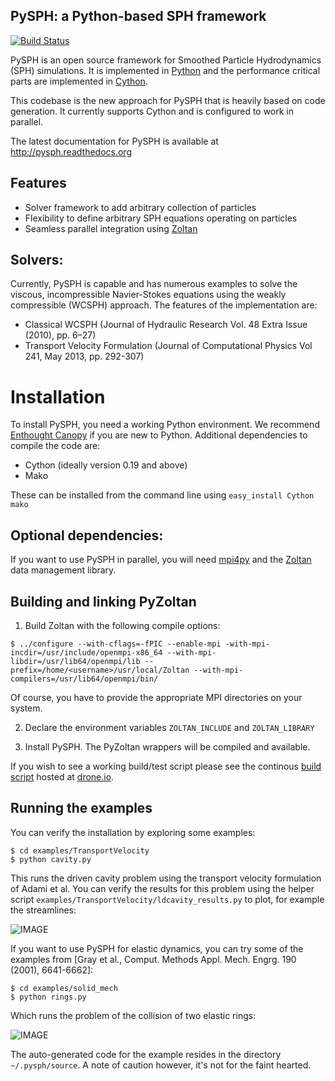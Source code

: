PySPH: a Python-based SPH framework
-------------------------------------


[![Build Status](https://drone.io/bitbucket.org/pysph/pysph/status.png)](https://drone.io/bitbucket.org/pysph/pysph/latest)


PySPH is an open source framework for Smoothed Particle Hydrodynamics
(SPH) simulations.   It is implemented in
[Python](http://www.python.org) and the performance
critical parts are implemented in [Cython](http://www.cython.org).

This codebase is the new approach for PySPH that is heavily based on
code generation. It currently supports Cython and is configured to
work in parallel.

The latest documentation for PySPH is available at http://pysph.readthedocs.org

Features
---------

  - Solver framework to add arbitrary collection of particles
  - Flexibility to define arbitrary SPH equations operating on particles
  - Seamless parallel integration using [Zoltan](http://www.cs.sandia.gov/zoltan/)

Solvers:
---------

Currently, PySPH is capable and has numerous examples to solve the
viscous, incompressible Navier-Stokes equations using the weakly
compressible (WCSPH) approach. The features of the implementation are:

  - Classical WCSPH (Journal of Hydraulic Research Vol. 48 Extra Issue (2010), pp. 6–27)
  - Transport Velocity Formulation (Journal of Computational Physics Vol 241, May 2013, pp. 292-307)

Installation
=============

To install PySPH, you need a working Python environment. We recommend
[Enthought Canopy](https://www.enthought.com/products/canopy/) if you
are new to Python. Additional dependencies to compile the code are:

  - Cython (ideally version 0.19 and above)
  - Mako

These can be installed from the command line using `easy_install Cython mako`

Optional dependencies:
-----------------------

If you want to use PySPH in parallel, you will need
[mpi4py](http://mpi4py.scipy.org/) and the
[Zoltan](http://www.cs.sandia.gov/zoltan/) data management library.

Building and linking PyZoltan
-------------------------------

 1. Build Zoltan with the following compile options:

 ```
 $ ../configure --with-cflags=-fPIC --enable-mpi -with-mpi-incdir=/usr/include/openmpi-x86_64 --with-mpi-libdir=/usr/lib64/openmpi/lib --prefix=/home/<username>/usr/local/Zoltan --with-mpi-compilers=/usr/lib64/openmpi/bin/
 ```
 Of course, you have to provide the appropriate MPI directories on your system.

 2. Declare the environment variables `ZOLTAN_INCLUDE` and `ZOLTAN_LIBRARY`

 3. Install PySPH. The PyZoltan wrappers will be compiled and available.

If you wish to see a working build/test script please see the continous
[build script](https://drone.io/bitbucket.org/pysph/pysph/admin) hosted at [drone.io](http://drone.io).


Running the examples
---------------------

You can verify the installation by exploring some examples:

    $ cd examples/TransportVelocity
    $ python cavity.py

This runs the driven cavity problem using the transport velocity
formulation of Adami et al. You can verify the results for this
problem using the helper script
`examples/TransportVelocity/ldcavity_results.py` to plot, for example
the streamlines:

![IMAGE](https://bitbucket.org/kunalp/pysph/raw/docs/docs/Images/ldc-streamlines.png)


If you want to use PySPH for elastic dynamics, you can try some of the
examples from [Gray et al., Comput. Methods Appl. Mech. Engrg. 190
(2001), 6641-6662]:

    $ cd examples/solid_mech
    $ python rings.py

Which runs the problem of the collision of two elastic rings:

![IMAGE](https://bitbucket.org/kunalp/pysph/raw/stress/docs/Images/rings-collision.png)

The auto-generated code for the example resides in the directory
`~/.pysph/source`. A note of caution however, it's not for the faint
hearted.
